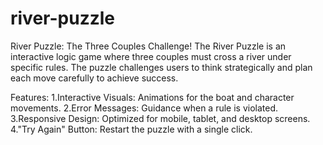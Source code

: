 # river-puzzle
River Puzzle: The Three Couples Challenge!
The River Puzzle is an interactive logic game where three couples must cross a river under specific rules. The puzzle challenges users to think strategically and plan each move carefully to achieve success.


 Features:
1.Interactive Visuals: Animations for the boat and character movements.
2.Error Messages: Guidance when a rule is violated.
3.Responsive Design: Optimized for mobile, tablet, and desktop screens.
4."Try Again" Button: Restart the puzzle with a single click.